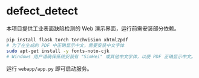 # defect_detect

本项目提供工业表面缺陷检测的 Web 演示界面，运行前需安装部分依赖。

```bash
pip install flask torch torchvision xhtml2pdf
# 为了在生成的 PDF 中正确显示中文，需要安装中文字体
sudo apt-get install -y fonts-noto-cjk
# Windows 用户请确保系统安装有 "SimHei" 或其他中文字体，以便 PDF 正确显示中文。
```

运行 `webapp/app.py` 即可启动服务。
